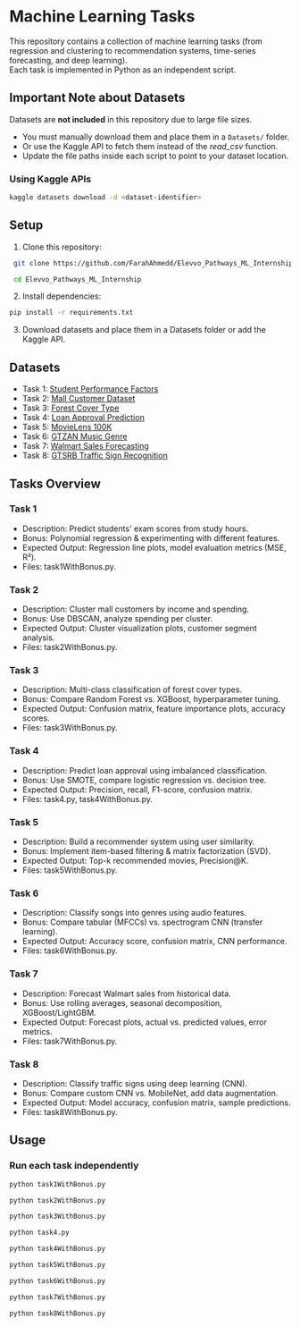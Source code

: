 # Machine Learning Tasks

This repository contains a collection of machine learning tasks (from regression and clustering to recommendation systems, time-series forecasting, and deep learning).  
Each task is implemented in Python as an independent script.  

## Important Note about Datasets
Datasets are **not included** in this repository due to large file sizes.  
- You must manually download them and place them in a `Datasets/` folder.  
- Or use the Kaggle API to fetch them instead of the _read_csv_ function.
- Update the file paths inside each script to point to your dataset location.

### Using Kaggle APIs
```bash
kaggle datasets download -d <dataset-identifier>
```

## Setup

1. Clone this repository:
```bash
 git clone https://github.com/FarahAhmedd/Elevvo_Pathways_ML_Internship
```
```bash
 cd Elevvo_Pathways_ML_Internship
```

2. Install dependencies:
```bash
pip install -r requirements.txt
```

3. Download datasets and place them in a Datasets folder or add the Kaggle API.

## Datasets

- Task 1: [Student Performance Factors](https://www.kaggle.com/datasets/lainguyn123/student-performance-factors)  
- Task 2: [Mall Customer Dataset](https://www.kaggle.com/code/yousefmohamed20/mall-customer-segmentation-using-kmeans)  
- Task 3: [Forest Cover Type](https://archive.ics.uci.edu/dataset/31/covertype)  
- Task 4: [Loan Approval Prediction](https://www.kaggle.com/datasets/architsharma01/loan-approval-prediction-dataset)  
- Task 5: [MovieLens 100K](https://www.kaggle.com/datasets/prajitdatta/movielens-100k-dataset)  
- Task 6: [GTZAN Music Genre](https://www.kaggle.com/datasets/andradaolteanu/gtzan-dataset-music-genre-classification)  
- Task 7: [Walmart Sales Forecasting](https://www.kaggle.com/datasets/aslanahmedov/walmart-sales-forecast)  
- Task 8: [GTSRB Traffic Sign Recognition](https://www.kaggle.com/code/alymadian/gtsrb-traffic-signs-image-classification-95-cnn)  

## Tasks Overview
### Task 1
- Description: Predict students' exam scores from study hours.
- Bonus: Polynomial regression & experimenting with different features.
- Expected Output: Regression line plots, model evaluation metrics (MSE, R²).
- Files: task1WithBonus.py.

### Task 2
- Description: Cluster mall customers by income and spending.
- Bonus: Use DBSCAN, analyze spending per cluster.
- Expected Output: Cluster visualization plots, customer segment analysis.
- Files: task2WithBonus.py.

### Task 3
- Description: Multi-class classification of forest cover types.
- Bonus: Compare Random Forest vs. XGBoost, hyperparameter tuning.
- Expected Output: Confusion matrix, feature importance plots, accuracy scores.
- Files: task3WithBonus.py.

### Task 4
- Description: Predict loan approval using imbalanced classification.
- Bonus: Use SMOTE, compare logistic regression vs. decision tree.
- Expected Output: Precision, recall, F1-score, confusion matrix.
- Files: task4.py, task4WithBonus.py.

### Task 5
- Description: Build a recommender system using user similarity.
- Bonus: Implement item-based filtering & matrix factorization (SVD).
- Expected Output: Top-k recommended movies, Precision@K.
- Files: task5WithBonus.py.

### Task 6
- Description: Classify songs into genres using audio features.
- Bonus: Compare tabular (MFCCs) vs. spectrogram CNN (transfer learning).
- Expected Output: Accuracy score, confusion matrix, CNN performance.
- Files: task6WithBonus.py.

### Task 7
- Description: Forecast Walmart sales from historical data.
- Bonus: Use rolling averages, seasonal decomposition, XGBoost/LightGBM.
- Expected Output: Forecast plots, actual vs. predicted values, error metrics.
- Files: task7WithBonus.py.

### Task 8
- Description: Classify traffic signs using deep learning (CNN).
- Bonus: Compare custom CNN vs. MobileNet, add data augmentation.
- Expected Output: Model accuracy, confusion matrix, sample predictions.
- Files: task8WithBonus.py.

## Usage
### Run each task independently
```bash
python task1WithBonus.py
```

```bash
python task2WithBonus.py
```

```bash
python task3WithBonus.py
```

```bash
python task4.py
```

```bash
python task4WithBonus.py
```

```bash
python task5WithBonus.py
```

```bash
python task6WithBonus.py
```

```bash
python task7WithBonus.py
```

```bash
python task8WithBonus.py
```
